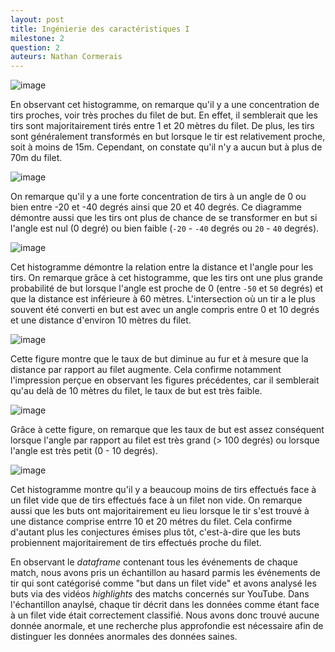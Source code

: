 ```yaml
---
layout: post
title: Ingénierie des caractéristiques I
milestone: 2
question: 2
auteurs: Nathan Cormerais
---
```


![image](/public/shots_goals_visualizations/histogramme_tirs_distance.png)

En observant cet histogramme, on remarque qu'il y a une concentration de tirs proches, voir très proches du filet de but. En effet, il semblerait que les tirs sont majoritairement tirés entre 1 et 20 mètres du filet. De plus, les tirs sont généralement transformés en but lorsque le tir est relativement proche, soit à moins de 15m. Cependant, on constate qu'il n'y a aucun but à plus de 70m du filet.

![image](/public/shots_goals_visualizations/histogramme_tirs_angle.png)

On remarque qu'il y a une forte concentration de tirs à un angle de 0 ou bien entre -20 et -40 degrés ainsi que 20 et 40 degrés. Ce diagramme démontre aussi que les tirs ont plus de chance de se transformer en but si l'angle est nul (0 degré) ou bien faible (`-20` - `-40` degrés ou `20` - `40` degrés).

![image](/public/shots_goals_visualizations/histogramme_tirs_distance_angle.png)

Cet histogramme démontre la relation entre la distance et l'angle pour les tirs. On remarque grâce à cet histogramme, que les tirs ont une plus grande probabilité de but lorsque l'angle est proche de 0 (entre `-50` et `50` degrés) et que la distance est inférieure à 60 mètres. L'intersection où un tir a le plus souvent été converti en but est avec un angle compris entre 0 et 10 degrés et une distance d'environ 10 mètres du filet.

![image](/public/shots_goals_visualizations/taux_buts_distance.png)

Cette figure montre que le taux de but diminue au fur et à mesure que la distance par rapport au filet augmente. Cela confirme notamment l'impression perçue en observant les figures précédentes, car il semblerait qu'au delà de 10 mètres du filet, le taux de but est très faible.

![image](/public/shots_goals_visualizations/taux_buts_angle.png)

Grâce à cette figure, on remarque que les taux de but est assez conséquent lorsque l'angle par rapport au filet est très grand (> 100 degrés) ou lorsque l'angle est très petit (0 - 10 degrés).

![image](/public/shots_goals_visualizations/histogramme_buts_distance.png)

Cet histogramme montre qu'il y a beaucoup moins de tirs effectués face à un filet vide que de tirs effectués face à un filet non vide. On remarque aussi que les buts ont majoritairement eu lieu lorsque le tir s'est trouvé à une distance comprise entrre 10 et 20 métres du filet. Cela confirme d'autant plus les conjectures émises plus tôt, c'est-à-dire que les buts probiennent majoritairement de tirs effectués proche du filet. 

En observant le *dataframe* contenant tous les événements de chaque match, nous avons pris un échantillon au hasard parmis les événements de tir qui sont catégorisé comme "but dans un filet vide" et avons analysé les buts via des vidéos *highlights* des matchs concernés sur YouTube. Dans l'échantillon anaylsé, chaque tir décrit dans les données comme étant face à un filet vide était correctement classifié. Nous avons donc trouvé aucune donnée anormale, et une recherche plus approfondie est nécessaire afin de distinguer les données anormales des données saines.
